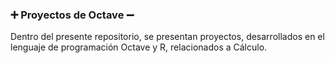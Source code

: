 ### ➕ Proyectos de Octave ➖

<p> Dentro del presente repositorio, se presentan proyectos, desarrollados en el lenguaje de programación Octave y R, relacionados a Cálculo. <p>
